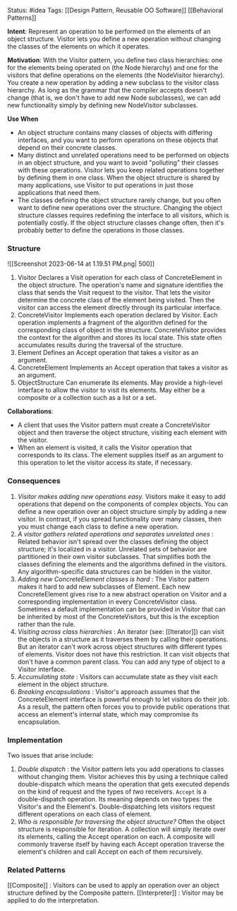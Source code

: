 Status: #idea
Tags: [[Design Pattern, Reusable OO Software]] [[Behavioral Patterns]]

**Intent**: Represent an operation to be performed on the elements of an object structure. Visitor lets you define a new operation without changing the classes of the elements on which it operates.

**Motivation**: With the Visitor pattern, you define two class hierarchies: one for the elements being operated on (the Node hierarchy) and one for the visitors that define operations on the elements (the NodeVisitor hierarchy). You create a new operation by adding a new subclass to the visitor class hierarchy. As long as the grammar that the compiler accepts doesn't change (that is, we don't have to add new Node subclasses), we can add new functionality simply by defining new NodeVisitor subclasses.

**Use When**
- An object structure contains many classes of objects with differing interfaces, and you want to perform operations on these objects that depend on their concrete classes.
- Many distinct and unrelated operations need to be performed on objects in an object structure, and you want to avoid "polluting" their classes with these operations. Visitor lets you keep related operations together by defining them in one class. When the object structure is shared by many applications, use Visitor to put operations in just those applications that need them.
- The classes defining the object structure rarely change, but you often want to define new operations over the structure. Changing the object structure classes requires redefining the interface to all visitors, which is potentially costly. If the object structure classes change often, then it's probably better to define the operations in those classes.

### Structure

![[Screenshot 2023-06-14 at 1.19.51 PM.png| 500]]

1. Visitor
		Declares a Visit operation for each class of ConcreteElement in the object structure. The operation's name and signature identifies the class that sends the Visit request to the visitor. That lets the visitor determine the concrete class of the element being visited. Then the visitor can access the element directly through its particular interface.
2. ConcreteVisitor
		Implements each operation declared by Visitor. Each operation implements a fragment of the algorithm defined for the corresponding class of object in the structure. ConcreteVisitor provides the context for the algorithm and stores its local state. This state often accumulates results during the traversal of the structure.
3. Element
		Defines an Accept operation that takes a visitor as an argument.
4. ConcreteElement
		Implements an Accept operation that takes a visitor as an argument.
5. ObjectStructure
		Can enumerate its elements.
		May provide a high-level interface to allow the visitor to visit its elements.
		May either be a composite or a collection such as a list or a set.

**Collaborations**: 
- A client that uses the Visitor pattern must create a ConcreteVisitor object and then traverse the object structure, visiting each element with the visitor.
- When an element is visited, it calls the Visitor operation that corresponds to its class. The element supplies itself as an argument to this operation to let the visitor access its state, if necessary.

### Consequences
1. *Visitor makes adding new operations easy.* Visitors make it easy to add operations that depend on the components of complex objects. You can define a new operation over an object structure simply by adding a new visitor. In contrast, if you spread functionality over many classes, then you must change each class to define a new operation.
2. *A visitor gathers related operations and separates unrelated ones* : Related behavior isn't spread over the classes defining the object structure; it's localized in a visitor. Unrelated sets of behavior are partitioned in their own visitor subclasses. That simplifies both the classes defining the elements and the algorithms defined in the visitors. Any algorithm-specific data structures can be hidden in the visitor.
3. *Adding new ConcreteElement classes is hard* : The Visitor pattern makes it hard to add new subclasses of Element. Each new ConcreteElement gives rise to a new abstract operation on Visitor and a corresponding implementation in every ConcreteVisitor class. Sometimes a default implementation can be provided in Visitor that can be inherited by most of the ConcreteVisitors, but this is the exception rather than the rule.
4. *Visiting across class hierarchies* : An iterator (see: [[Iterator]]) can visit the objects in a structure as it traverses them by calling their operations. But an iterator can't work across object structures with different types of elements. Visitor does not have this restriction. It can visit objects that don't have a common parent class. You can add any type of object to a Visitor interface.
5. *Accumulating state* : Visitors can accumulate state as they visit each element in the object structure.
6. *Breaking encapsulations* : Visitor's approach assumes that the ConcreteElement interface is powerful enough to let visitors do their job. As a result, the pattern often forces you to provide public operations that access an element's internal state, which may compromise its encapsulation.

### Implementation
Two issues that arise include:
1. *Double dispatch* : the Visitor pattern lets you add operations to classes without changing them. Visitor achieves this by using a technique called double-dispatch which means the operation that gets executed depends on the kind of request and the types of _two_ receivers. `Accept` is a double-dispatch operation. Its meaning depends on two types: the Visitor's and the Element's. Double-dispatching lets visitors request different operations on each class of element.
2. *Who is responsible for traversing the object structure?* Often the object structure is responsible for iteration. A collection will simply iterate over its elements, calling the Accept operation on each. A composite will commonly traverse itself by having each Accept operation traverse the element's children and call Accept on each of them recursively.

### Related Patterns
[[Composite]] : Visitors can be used to apply an operation over an object structure defined by the Composite pattern.
[[Interpreter]] : Visitor may be applied to do the interpretation.